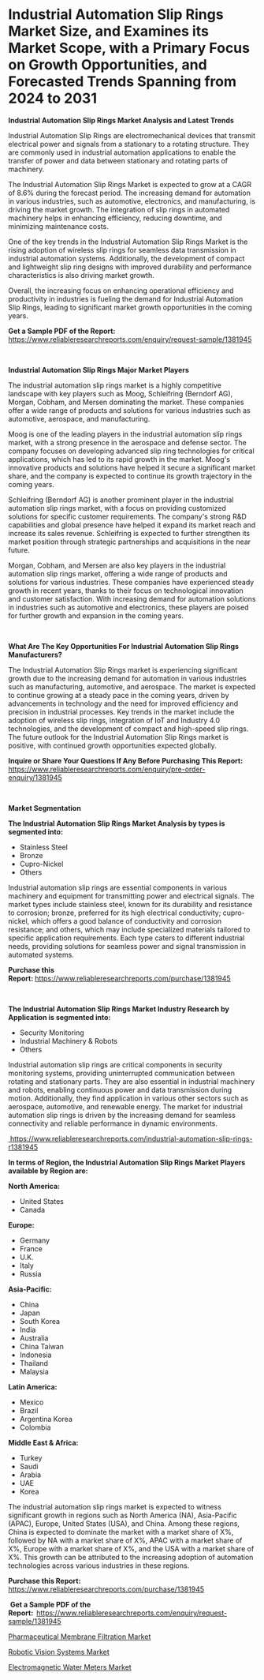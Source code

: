 <p><h1>Industrial Automation Slip Rings Market Size, and Examines its Market Scope, with a Primary Focus on Growth Opportunities, and Forecasted Trends Spanning from 2024 to 2031</h1></p><p><strong>Industrial Automation Slip Rings Market Analysis and Latest Trends</strong></p>
<p><p>Industrial Automation Slip Rings are electromechanical devices that transmit electrical power and signals from a stationary to a rotating structure. They are commonly used in industrial automation applications to enable the transfer of power and data between stationary and rotating parts of machinery.</p><p>The Industrial Automation Slip Rings Market is expected to grow at a CAGR of 8.6% during the forecast period. The increasing demand for automation in various industries, such as automotive, electronics, and manufacturing, is driving the market growth. The integration of slip rings in automated machinery helps in enhancing efficiency, reducing downtime, and minimizing maintenance costs.</p><p>One of the key trends in the Industrial Automation Slip Rings Market is the rising adoption of wireless slip rings for seamless data transmission in industrial automation systems. Additionally, the development of compact and lightweight slip ring designs with improved durability and performance characteristics is also driving market growth.</p><p>Overall, the increasing focus on enhancing operational efficiency and productivity in industries is fueling the demand for Industrial Automation Slip Rings, leading to significant market growth opportunities in the coming years.</p></p>
<p><strong>Get a Sample PDF of the Report:&nbsp;</strong> <a href="https://www.reliableresearchreports.com/enquiry/request-sample/1381945">https://www.reliableresearchreports.com/enquiry/request-sample/1381945</a></p>
<p>&nbsp;</p>
<p><strong>Industrial Automation Slip Rings Major Market Players</strong></p>
<p><p>The industrial automation slip rings market is a highly competitive landscape with key players such as Moog, Schleifring (Berndorf AG), Morgan, Cobham, and Mersen dominating the market. These companies offer a wide range of products and solutions for various industries such as automotive, aerospace, and manufacturing.</p><p>Moog is one of the leading players in the industrial automation slip rings market, with a strong presence in the aerospace and defense sector. The company focuses on developing advanced slip ring technologies for critical applications, which has led to its rapid growth in the market. Moog's innovative products and solutions have helped it secure a significant market share, and the company is expected to continue its growth trajectory in the coming years.</p><p>Schleifring (Berndorf AG) is another prominent player in the industrial automation slip rings market, with a focus on providing customized solutions for specific customer requirements. The company's strong R&D capabilities and global presence have helped it expand its market reach and increase its sales revenue. Schleifring is expected to further strengthen its market position through strategic partnerships and acquisitions in the near future.</p><p>Morgan, Cobham, and Mersen are also key players in the industrial automation slip rings market, offering a wide range of products and solutions for various industries. These companies have experienced steady growth in recent years, thanks to their focus on technological innovation and customer satisfaction. With increasing demand for automation solutions in industries such as automotive and electronics, these players are poised for further growth and expansion in the coming years.</p></p>
<p>&nbsp;</p>
<p><strong>What Are The Key Opportunities For Industrial Automation Slip Rings Manufacturers?</strong></p>
<p><p>The Industrial Automation Slip Rings market is experiencing significant growth due to the increasing demand for automation in various industries such as manufacturing, automotive, and aerospace. The market is expected to continue growing at a steady pace in the coming years, driven by advancements in technology and the need for improved efficiency and precision in industrial processes. Key trends in the market include the adoption of wireless slip rings, integration of IoT and Industry 4.0 technologies, and the development of compact and high-speed slip rings. The future outlook for the Industrial Automation Slip Rings market is positive, with continued growth opportunities expected globally.</p></p>
<p><strong>Inquire or Share Your Questions If Any Before Purchasing This Report:</strong> <a href="https://www.reliableresearchreports.com/enquiry/pre-order-enquiry/1381945">https://www.reliableresearchreports.com/enquiry/pre-order-enquiry/1381945</a></p>
<p>&nbsp;</p>
<p><strong>Market Segmentation</strong></p>
<p><strong>The Industrial Automation Slip Rings Market Analysis by types is segmented into:</strong></p>
<p><ul><li>Stainless Steel</li><li>Bronze</li><li>Cupro-Nickel</li><li>Others</li></ul></p>
<p><p>Industrial automation slip rings are essential components in various machinery and equipment for transmitting power and electrical signals. The market types include stainless steel, known for its durability and resistance to corrosion; bronze, preferred for its high electrical conductivity; cupro-nickel, which offers a good balance of conductivity and corrosion resistance; and others, which may include specialized materials tailored to specific application requirements. Each type caters to different industrial needs, providing solutions for seamless power and signal transmission in automated systems.</p></p>
<p><strong>Purchase this Report:&nbsp;</strong><a href="https://www.reliableresearchreports.com/purchase/1381945">https://www.reliableresearchreports.com/purchase/1381945</a></p>
<p>&nbsp;</p>
<p><strong>The Industrial Automation Slip Rings Market Industry Research by Application is segmented into:</strong></p>
<p><ul><li>Security Monitoring</li><li>Industrial Machinery & Robots</li><li>Others</li></ul></p>
<p><p>Industrial automation slip rings are critical components in security monitoring systems, providing uninterrupted communication between rotating and stationary parts. They are also essential in industrial machinery and robots, enabling continuous power and data transmission during motion. Additionally, they find application in various other sectors such as aerospace, automotive, and renewable energy. The market for industrial automation slip rings is driven by the increasing demand for seamless connectivity and reliable performance in dynamic environments.</p></p>
<p><a href="https://www.reliableresearchreports.com/industrial-automation-slip-rings-r1381945">&nbsp;https://www.reliableresearchreports.com/industrial-automation-slip-rings-r1381945</a></p>
<p><strong>In terms of Region, the Industrial Automation Slip Rings Market Players available by Region are:</strong></p>
<p>
    <p> <strong> North America: </strong>
        <ul>
            <li>United States</li>
            <li>Canada</li>
        </ul>
        </p> 
    <p> <strong> Europe: </strong>
        <ul>
            <li>Germany</li>
            <li>France</li>
            <li>U.K.</li>
            <li>Italy</li>
            <li>Russia</li>
        </ul>
        </p> 
    <p> <strong> Asia-Pacific: </strong>
        <ul>
            <li>China</li>
            <li>Japan</li>
            <li>South Korea</li>
            <li>India</li>
            <li>Australia</li>
            <li>China Taiwan</li>
            <li>Indonesia</li>
            <li>Thailand</li>
            <li>Malaysia</li>
        </ul>
        </p> 
    <p> <strong> Latin America: </strong>
        <ul>
            <li>Mexico</li>
            <li>Brazil</li>
            <li>Argentina Korea</li>
            <li>Colombia</li>
        </ul>
        </p> 
    <p> <strong> Middle East & Africa: </strong>
        <ul>
            <li>Turkey</li>
            <li>Saudi</li>
            <li>Arabia</li>
            <li>UAE</li>
            <li>Korea</li>
        </ul>
    </p>
    </p>
<p><p>The industrial automation slip rings market is expected to witness significant growth in regions such as North America (NA), Asia-Pacific (APAC), Europe, United States (USA), and China. Among these regions, China is expected to dominate the market with a market share of X%, followed by NA with a market share of X%, APAC with a market share of X%, Europe with a market share of X%, and the USA with a market share of X%. This growth can be attributed to the increasing adoption of automation technologies across various industries in these regions.</p></p>
<p><strong>Purchase this Report: </strong><a href="https://www.reliableresearchreports.com/purchase/1381945">https://www.reliableresearchreports.com/purchase/1381945</a></p>
<p>&nbsp;<strong>Get a Sample PDF of the Report:&nbsp;&nbsp;</strong><a href="https://www.reliableresearchreports.com/enquiry/request-sample/1381945">https://www.reliableresearchreports.com/enquiry/request-sample/1381945</a></p>
<p><strong></strong></p>
<p><p><a href="https://www.linkedin.com/pulse/pharmaceutical-membrane-filtration-market-size-reveals-best-ebg8e?trackingId=zgyn7PzmewuepQlTarxcgg%3D%3D">Pharmaceutical Membrane Filtration Market</a></p><p><a href="https://www.linkedin.com/pulse/robotic-vision-systems-market-share-evolution-growth-trends-2024-nyure?trackingId=rqgKpU9o3RjVS8fTWfs4dA%3D%3D">Robotic Vision Systems Market</a></p><p><a href="https://www.linkedin.com/pulse/electromagnetic-water-meters-market-analysis-sze-forecasted-hmhte?trackingId=bltY7%2FlBVSt9fsxERPCZ1g%3D%3D">Electromagnetic Water Meters Market</a></p></p>